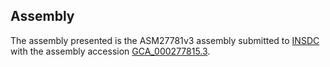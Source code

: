 

Assembly
--------

The assembly presented is the ASM27781v3 assembly submitted to
[INSDC](http://www.insdc.org) with the assembly accession
[GCA\_000277815.3](http://www.ebi.ac.uk/ena/data/view/GCA_000277815.3).
